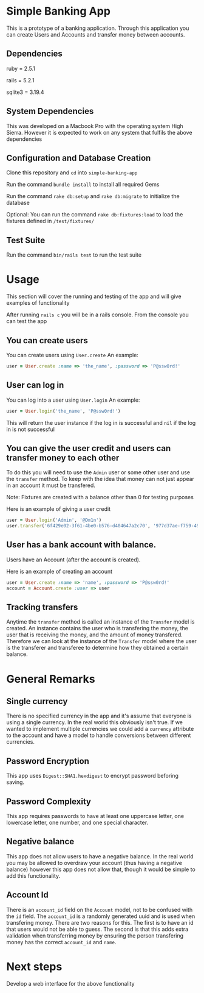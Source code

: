 # Simple Banking App

This is a prototype of a banking application.  Through this application you can create Users and Accounts and transfer money between accounts.

## Dependencies

ruby = 2.5.1

rails = 5.2.1

sqlite3 = 3.19.4

## System Dependencies

This was developed on a Macbook Pro with the operating system High Sierra.  However it is expected to work on any system that fulfils the above dependencies

## Configuration and Database Creation

Clone this repository and `cd` into `simple-banking-app`

Run the command `bundle install` to install all required Gems

Run the command `rake db:setup` and `rake db:migrate` to initialize the database

Optional: You can run the command `rake db:fixtures:load` to load the fixtures defined in `/test/fixtures/`

## Test Suite

Run the command `bin/rails test` to run the test suite


# Usage

This section will cover the running and testing of the app and will give examples of functionality

After running `rails c` you will be in a rails console.  From the console you can test the app

## You can create users

You can create users using `User.create`
An example:
```ruby
user = User.create :name => 'the_name', :password => 'P@ssw0rd!'
```

## User can log in

You can log into a user using `User.login` 
An example:
```ruby
user = User.login('the_name', 'P@ssw0rd!')
```

This will return the user instance if the log in is successful and `nil` if the log in is not successful

## You can give the user credit and users can transfer money to each other

To do this you will need to use the `Admin` user or some other user and use the `transfer` method.  To keep with the idea that money can not just appear in an account it must be transfered.  

Note: Fixtures are created with a balance other than 0 for testing purposes

Here is an example of giving a user credit
```ruby
user = User.login('Admin', '@Dm1n')
user.transfer('6f429e02-3f61-4be0-b576-d404647a2c70', '977d37ae-f759-49c6-af79-0be1e39e75e5', 'Shea', 10)
```

## User has a bank account with balance.

Users have an Account (after the account is created).

Here is an example of creating an account
```ruby
user = User.create :name => 'name', :password => 'P@ssw0rd!'
account = Account.create :user => user
```

## Tracking transfers

Anytime the `transfer` method is called an instance of the `Transfer` model is created.  An instance contains the user who is transfering the money, the user that is receiving the money, and the amount of money transfered.  Therefore we can look at the instance of the `Transfer` model where the user is the transferer and transferee to determine how they obtained a certain balance. 


# General Remarks 

## Single currency

There is no specified currency in the app and it's assume that everyone is using a single currency.  In the real world this obviously isn't true. If we wanted to implement multiple currencies we could add a `currency` attribute to the account and have a model to handle conversions between different currencies.

## Password Encryption

This app uses `Digest::SHA1.hexdigest` to encrypt password beforing saving.

## Password Complexity

This app requires passwords to have at least one uppercase letter, one lowercase letter, one number, and one special character.

## Negative balance

This app does not allow users to have a negative balance.  In the real world you may be allowed to overdraw your account (thus having a negative balance) however this app does not allow that, though it would be simple to add this functionality.

## Account Id

There is an `account_id` field on the `Account` model, not to be confused with the `id` field.  The `account_id` is a randomly generated uuid and is used when transfering money.  There are two reasons for this.  The first is to have an id that users would not be able to guess.  The second is that this adds extra validation when transferring money by ensuring the person transfering money has the correct `account_id` and `name`.  


# Next steps

Develop a web interface for the above functionality

